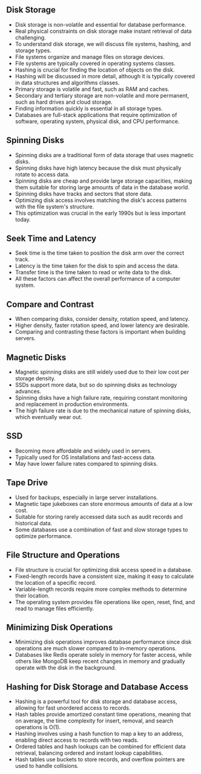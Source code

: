 
## Disk Storage 

- Disk storage is non-volatile and essential for database performance.
- Real physical constraints on disk storage make instant retrieval of data challenging.
- To understand disk storage, we will discuss file systems, hashing, and storage types.
- File systems organize and manage files on storage devices.
- File systems are typically covered in operating systems classes.
- Hashing is crucial for finding the location of objects on the disk.
- Hashing will be discussed in more detail, although it is typically covered in data structures and algorithms classes.
- Primary storage is volatile and fast, such as RAM and caches.
- Secondary and tertiary storage are non-volatile and more permanent, such as hard drives and cloud storage.
- Finding information quickly is essential in all storage types.
- Databases are full-stack applications that require optimization of software, operating system, physical disk, and CPU performance.

## Spinning Disks 

- Spinning disks are a traditional form of data storage that uses magnetic disks.
- Spinning disks have high latency because the disk must physically rotate to access data.
- Spinning disks are cheap and provide large storage capacities, making them suitable for storing large amounts of data in the database world.
- Spinning disks have tracks and sectors that store data.
- Optimizing disk access involves matching the disk's access patterns with the file system's structure.
- This optimization was crucial in the early 1990s but is less important today.

## Seek Time and Latency 

- Seek time is the time taken to position the disk arm over the correct track.
- Latency is the time taken for the disk to spin and access the data.
- Transfer time is the time taken to read or write data to the disk.
- All these factors can affect the overall performance of a computer system.

## Compare and Contrast

- When comparing disks, consider density, rotation speed, and latency.
- Higher density, faster rotation speed, and lower latency are desirable.
- Comparing and contrasting these factors is important when building servers.

## Magnetic Disks 

- Magnetic spinning disks are still widely used due to their low cost per storage density.
- SSDs support more data, but so do spinning disks as technology advances.
- Spinning disks have a high failure rate, requiring constant monitoring and replacement in production environments.
- The high failure rate is due to the mechanical nature of spinning disks, which eventually wear out.

## SSD 

- Becoming more affordable and widely used in servers.
- Typically used for OS installations and fast-access data.
- May have lower failure rates compared to spinning disks.

## Tape Drive

- Used for backups, especially in large server installations.
- Magnetic tape jukeboxes can store enormous amounts of data at a low cost.
- Suitable for storing rarely accessed data such as audit records and historical data.
- Some databases use a combination of fast and slow storage types to optimize performance.

## File Structure and Operations

- File structure is crucial for optimizing disk access speed in a database.
- Fixed-length records have a consistent size, making it easy to calculate the location of a specific record.
- Variable-length records require more complex methods to determine their location.
- The operating system provides file operations like open, reset, find, and read to manage files efficiently.

## Minimizing Disk Operations

- Minimizing disk operations improves database performance since disk operations are much slower compared to in-memory operations.
- Databases like Redis operate solely in memory for faster access, while others like MongoDB keep recent changes in memory and gradually operate with the disk in the background.

## Hashing for Disk Storage and Database Access

- Hashing is a powerful tool for disk storage and database access, allowing for fast unordered access to records.
- Hash tables provide amortized constant time operations, meaning that on average, the time complexity for insert, removal, and search operations is O(1).
- Hashing involves using a hash function to map a key to an address, enabling direct access to records with two reads.
- Ordered tables and hash lookups can be combined for efficient data retrieval, balancing ordered and instant lookup capabilities.
- Hash tables use buckets to store records, and overflow pointers are used to handle collisions.